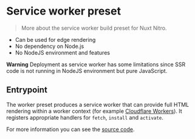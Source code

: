 # Service worker preset

> More about the service worker build preset for Nuxt Nitro.

 - Can be used for edge rendering
 - No dependency on Node.js
 - No NodeJS environment and features

**Warning**
Deployment as service worker has some limitations since SSR code is not running in NodeJS environment but pure JavaScript.

## Entrypoint

The worker preset produces a service worker that can provide full HTML rendering within a worker context (for example [Cloudflare Workers](/deploy/cloudflare)). It registers appropriate handlers for `fetch`, `install` and `activate`.

For more information you can see the [source code](https://github.com/nuxt/nitro/blob/main/src/runtime/entries/service-worker.ts).
